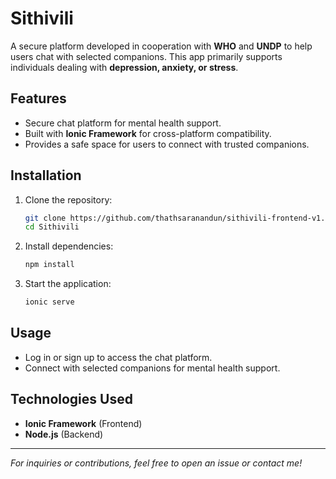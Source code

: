 # Sithivili

A secure platform developed in cooperation with **WHO** and **UNDP** to help users chat with selected companions. This app primarily supports individuals dealing with **depression, anxiety, or stress**.

## Features
- Secure chat platform for mental health support.
- Built with **Ionic Framework** for cross-platform compatibility.
- Provides a safe space for users to connect with trusted companions.

## Installation
1. Clone the repository:
   ```sh
   git clone https://github.com/thathsaranandun/sithivili-frontend-v1.0.git
   cd Sithivili
   ```
2. Install dependencies:
   ```sh
   npm install
   ```
3. Start the application:
   ```sh
   ionic serve
   ```

## Usage
- Log in or sign up to access the chat platform.
- Connect with selected companions for mental health support.

## Technologies Used
- **Ionic Framework** (Frontend)
- **Node.js** (Backend)

---

*For inquiries or contributions, feel free to open an issue or contact me!*

